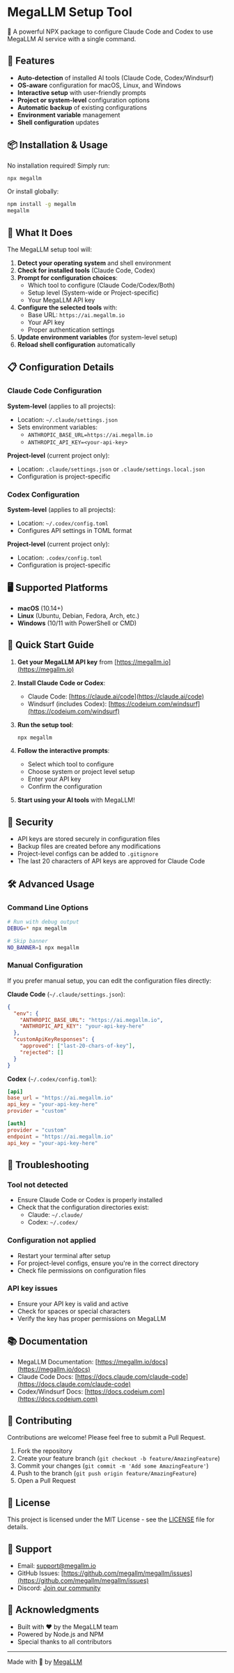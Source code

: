 # MegaLLM Setup Tool

🚀 A powerful NPX package to configure Claude Code and Codex to use MegaLLM AI service with a single command.

## 🎯 Features

- **Auto-detection** of installed AI tools (Claude Code, Codex/Windsurf)
- **OS-aware** configuration for macOS, Linux, and Windows
- **Interactive setup** with user-friendly prompts
- **Project or system-level** configuration options
- **Automatic backup** of existing configurations
- **Environment variable** management
- **Shell configuration** updates

## 📦 Installation & Usage

No installation required! Simply run:

```bash
npx megallm
```

Or install globally:

```bash
npm install -g megallm
megallm
```

## 🔧 What It Does

The MegaLLM setup tool will:

1. **Detect your operating system** and shell environment
2. **Check for installed tools** (Claude Code, Codex)
3. **Prompt for configuration choices**:
   - Which tool to configure (Claude Code/Codex/Both)
   - Setup level (System-wide or Project-specific)
   - Your MegaLLM API key
4. **Configure the selected tools** with:
   - Base URL: `https://ai.megallm.io`
   - Your API key
   - Proper authentication settings
5. **Update environment variables** (for system-level setup)
6. **Reload shell configuration** automatically

## 📋 Configuration Details

### Claude Code Configuration

**System-level** (applies to all projects):
- Location: `~/.claude/settings.json`
- Sets environment variables:
  - `ANTHROPIC_BASE_URL=https://ai.megallm.io`
  - `ANTHROPIC_API_KEY=<your-api-key>`

**Project-level** (current project only):
- Location: `.claude/settings.json` or `.claude/settings.local.json`
- Configuration is project-specific

### Codex Configuration

**System-level** (applies to all projects):
- Location: `~/.codex/config.toml`
- Configures API settings in TOML format

**Project-level** (current project only):
- Location: `.codex/config.toml`
- Configuration is project-specific

## 🖥️ Supported Platforms

- **macOS** (10.14+)
- **Linux** (Ubuntu, Debian, Fedora, Arch, etc.)
- **Windows** (10/11 with PowerShell or CMD)

## 🚀 Quick Start Guide

1. **Get your MegaLLM API key** from [https://megallm.io](https://megallm.io)

2. **Install Claude Code or Codex**:
   - Claude Code: [https://claude.ai/code](https://claude.ai/code)
   - Windsurf (includes Codex): [https://codeium.com/windsurf](https://codeium.com/windsurf)

3. **Run the setup tool**:
   ```bash
   npx megallm
   ```

4. **Follow the interactive prompts**:
   - Select which tool to configure
   - Choose system or project level setup
   - Enter your API key
   - Confirm the configuration

5. **Start using your AI tools** with MegaLLM!

## 🔐 Security

- API keys are stored securely in configuration files
- Backup files are created before any modifications
- Project-level configs can be added to `.gitignore`
- The last 20 characters of API keys are approved for Claude Code

## 🛠️ Advanced Usage

### Command Line Options

```bash
# Run with debug output
DEBUG=* npx megallm

# Skip banner
NO_BANNER=1 npx megallm
```

### Manual Configuration

If you prefer manual setup, you can edit the configuration files directly:

**Claude Code** (`~/.claude/settings.json`):
```json
{
  "env": {
    "ANTHROPIC_BASE_URL": "https://ai.megallm.io",
    "ANTHROPIC_API_KEY": "your-api-key-here"
  },
  "customApiKeyResponses": {
    "approved": ["last-20-chars-of-key"],
    "rejected": []
  }
}
```

**Codex** (`~/.codex/config.toml`):
```toml
[api]
base_url = "https://ai.megallm.io"
api_key = "your-api-key-here"
provider = "custom"

[auth]
provider = "custom"
endpoint = "https://ai.megallm.io"
api_key = "your-api-key-here"
```

## 🐛 Troubleshooting

### Tool not detected
- Ensure Claude Code or Codex is properly installed
- Check that the configuration directories exist:
  - Claude: `~/.claude/`
  - Codex: `~/.codex/`

### Configuration not applied
- Restart your terminal after setup
- For project-level configs, ensure you're in the correct directory
- Check file permissions on configuration files

### API key issues
- Ensure your API key is valid and active
- Check for spaces or special characters
- Verify the key has proper permissions on MegaLLM

## 📚 Documentation

- MegaLLM Documentation: [https://megallm.io/docs](https://megallm.io/docs)
- Claude Code Docs: [https://docs.claude.com/claude-code](https://docs.claude.com/claude-code)
- Codex/Windsurf Docs: [https://docs.codeium.com](https://docs.codeium.com)

## 🤝 Contributing

Contributions are welcome! Please feel free to submit a Pull Request.

1. Fork the repository
2. Create your feature branch (`git checkout -b feature/AmazingFeature`)
3. Commit your changes (`git commit -m 'Add some AmazingFeature'`)
4. Push to the branch (`git push origin feature/AmazingFeature`)
5. Open a Pull Request

## 📝 License

This project is licensed under the MIT License - see the [LICENSE](LICENSE) file for details.

## 💬 Support

- Email: support@megallm.io
- GitHub Issues: [https://github.com/megallm/megallm/issues](https://github.com/megallm/megallm/issues)
- Discord: [Join our community](https://discord.gg/megallm)

## 🙏 Acknowledgments

- Built with ❤️ by the MegaLLM team
- Powered by Node.js and NPM
- Special thanks to all contributors

---

Made with 🚀 by [MegaLLM](https://megallm.io)
